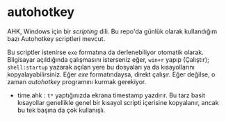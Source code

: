 # autohotkey

AHK, Windows için bir *scripting* dili. Bu repo'da günlük olarak kullandığım bazı Autohotkey scriptleri mevcut. 

Bu scriptler istenirse `exe` formatına da derlenebiliyor otomatik olarak. Bilgisayar açıldığında çalışmasını isterseniz eğer, `win+r` yapıp (Çalıştır); `shell:startup` yazarak açılan yere bu dosyaları ya da kısayollarını kopyalayabilirsiniz.
Eğer *exe* formatındaysa, direkt çalışır. Eğer değilse, o zaman *autohotkey* programını kurmak gerekiyor.

* time.ahk : `t*` yaptığınızda ekrana timestamp yazdırır. Bu tarz basit kısayollar genellikle genel bir kısayol scripti içerisine kopyalanır, ancak bu tek başına da çok kullanışlı.


